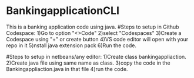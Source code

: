 # BankingapplicationCLI
This is a banking application code using java.
#Steps to setup in Github Codespace:
1)Go to option "<>Code"
2)select "Codespaces"
3)Create a Codespace using "+" or create button
4)VS code editor will open with your repo in it
5)nstall java extension pack
6)Run the code.

#Steps to setup in netbeans/any editor:
1)Create class bankingappliaction.
2)Create java file using same name as class.
3)copy the code in the Bankingappliaction.java in that file
4)run the code.
